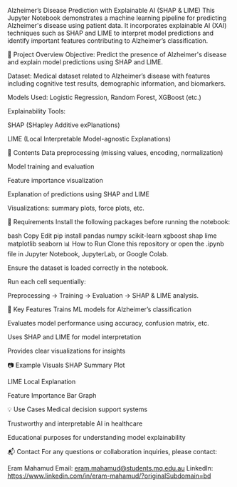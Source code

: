 Alzheimer’s Disease Prediction with Explainable AI (SHAP & LIME)
This Jupyter Notebook demonstrates a machine learning pipeline for predicting Alzheimer's disease using patient data. It incorporates explainable AI (XAI) techniques such as SHAP and LIME to interpret model predictions and identify important features contributing to Alzheimer’s classification.

🧠 Project Overview
Objective: Predict the presence of Alzheimer's disease and explain model predictions using SHAP and LIME.

Dataset: Medical dataset related to Alzheimer’s disease with features including cognitive test results, demographic information, and biomarkers.

Models Used: Logistic Regression, Random Forest, XGBoost (etc.)

Explainability Tools:

SHAP (SHapley Additive exPlanations)

LIME (Local Interpretable Model-agnostic Explanations)

📁 Contents
Data preprocessing (missing values, encoding, normalization)

Model training and evaluation

Feature importance visualization

Explanation of predictions using SHAP and LIME

Visualizations: summary plots, force plots, etc.

🧰 Requirements
Install the following packages before running the notebook:

bash
Copy
Edit
pip install pandas numpy scikit-learn xgboost shap lime matplotlib seaborn
📊 How to Run
Clone this repository or open the .ipynb file in Jupyter Notebook, JupyterLab, or Google Colab.

Ensure the dataset is loaded correctly in the notebook.

Run each cell sequentially:

Preprocessing → Training → Evaluation → SHAP & LIME analysis.

📌 Key Features
Trains ML models for Alzheimer’s classification

Evaluates model performance using accuracy, confusion matrix, etc.

Uses SHAP and LIME for model interpretation

Provides clear visualizations for insights

📷 Example Visuals
SHAP Summary Plot

LIME Local Explanation

Feature Importance Bar Graph

💡 Use Cases
Medical decision support systems

Trustworthy and interpretable AI in healthcare

Educational purposes for understanding model explainability

📬 Contact
For any questions or collaboration inquiries, please contact:

Eram Mahamud
Email: eram.mahamud@students.mq.edu.au
LinkedIn: https://www.linkedin.com/in/eram-mahamud/?originalSubdomain=bd

